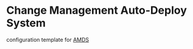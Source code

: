 
Change Management Auto-Deploy System
=======

configuration template for <a href="git@bitbucket.org:hero78119/account-management-deploy-system.git">AMDS</a>

